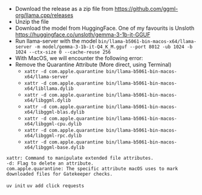 - Download the release as a zip file from https://github.com/ggml-org/llama.cpp/releases
- Unzip the file
- Download the model from HuggingFace. One of my favourits is Unsloth https://huggingface.co/unsloth/gemma-3-1b-it-GGUF
- Run llama-server with the model `bin/llama-b5061-bin-macos-x64/llama-server -m model/gemma-3-1b-it-Q4_K_M.gguf --port 8012 -ub 1024 -b 1024 --ctx-size 0 --cache-reuse 256`
- With MacOS, we will encounter the following error: 
- Remove the Quarantine Attribute (More direct, using Terminal) 
  - `xattr -d com.apple.quarantine bin/llama-b5061-bin-macos-x64/llama-server`
  - `xattr -d com.apple.quarantine bin/llama-b5061-bin-macos-x64/libllama.dylib`
  - `xattr -d com.apple.quarantine bin/llama-b5061-bin-macos-x64/libggml.dylib`
  - `xattr -d com.apple.quarantine bin/llama-b5061-bin-macos-x64/libggml-blas.dylib`
  - `xattr -d com.apple.quarantine bin/llama-b5061-bin-macos-x64/libggml-cpu.dylib`
  - `xattr -d com.apple.quarantine bin/llama-b5061-bin-macos-x64/libggml-rpc.dylib`
  - `xattr -d com.apple.quarantine bin/llama-b5061-bin-macos-x64/libggml-base.dylib`
```
xattr: Command to manipulate extended file attributes.
-d: Flag to delete an attribute.
com.apple.quarantine: The specific attribute macOS uses to mark downloaded files for Gatekeeper checks.
```
`uv init`
`uv add click requests`